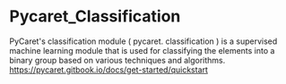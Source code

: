 # Pycaret_Classification  


PyCaret's classification module ( pycaret. classification ) is a supervised machine learning module that is used for classifying the elements into a binary group based on various techniques and algorithms.</br>
https://pycaret.gitbook.io/docs/get-started/quickstart 






